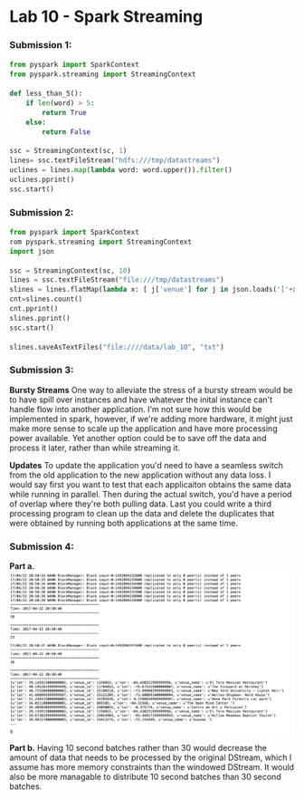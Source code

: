 # Lab 10 - Spark Streaming

### Submission 1:
```python
from pyspark import SparkContext
from pyspark.streaming import StreamingContext

def less_than_5():
	if len(word) > 5:
		return True
	else:
		return False

ssc = StreamingContext(sc, 1)
lines= ssc.textFileStream("hdfs:///tmp/datastreams")
uclines = lines.map(lambda word: word.upper()).filter()
uclines.pprint()
ssc.start()
```

### Submission 2:
```python
from pyspark import SparkContext
rom pyspark.streaming import StreamingContext
import json

ssc = StreamingContext(sc, 10)
lines = ssc.textFileStream("file:///tmp/datastreams")
slines = lines.flatMap(lambda x: [ j['venue'] for j in json.loads('['+x+']') if 'venue' in j] )
cnt=slines.count()
cnt.pprint()
slines.pprint()
ssc.start()

slines.saveAsTextFiles("file:////data/lab_10", "txt")
```

### Submission 3:
**Bursty Streams**
One way to alleviate the stress of a bursty stream would be to have spill over instances and have whatever the inital instance can't handle flow into another application. I'm not sure how this would be implemented in spark, however, if we're adding more hardware, it might just make more sense to scale up the application and have more processing power available. Yet another option could be to save off the data and process it later, rather than while streaming it.

**Updates**
To update the application you'd need to have a seamless switch from the old application to the new application without any data loss. I would say first you want to test that each applicaiton obtains the same data while running in parallel. Then during the actual switch, you'd have a period of overlap where they're both pulling data. Last you could write a third processing program to clean up the data and delete the duplicates that were obtained by running both applications at the same time.

### Submission 4:
**Part a.**
![](4a.png)

**Part b.**
Having 10 second batches rather than 30 would decrease the amount of data that needs to be processed by the original DStream, which I assume has more memory constraints than the windowed DStream. It would also be more managable to distribute 10 second batches than 30 second batches.




